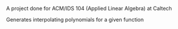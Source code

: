 A project done for ACM/IDS 104 (Applied Linear Algebra) at Caltech

Generates interpolating polynomials for a given function
